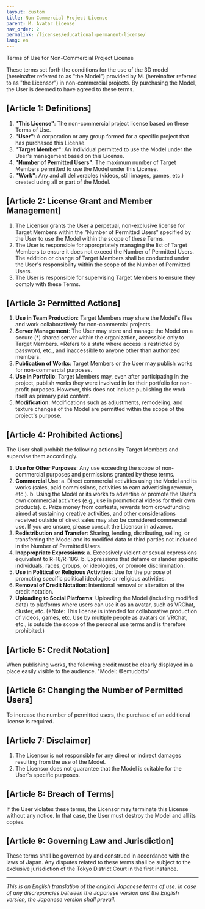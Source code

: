 ```yaml
---
layout: custom
title: Non-Commercial Project License
parent: M. Avatar License
nav_order: 2
permalink: /licenses/educational-permanent-license/
lang: en
---
```


Terms of Use for Non-Commercial Project License

These terms set forth the conditions for the use of the 3D model (hereinafter referred to as "the Model") provided by M. (hereinafter referred to as "the Licensor") in non-commercial projects. By purchasing the Model, the User is deemed to have agreed to these terms.

## [Article 1: Definitions]
1.  **"This License"**: The non-commercial project license based on these Terms of Use.
2.  **"User"**: A corporation or any group formed for a specific project that has purchased this License.
3.  **"Target Member"**: An individual permitted to use the Model under the User's management based on this License.
4.  **"Number of Permitted Users"**: The maximum number of Target Members permitted to use the Model under this License.
5.  **"Work"**: Any and all deliverables (videos, still images, games, etc.) created using all or part of the Model.

## [Article 2: License Grant and Member Management]
1.  The Licensor grants the User a perpetual, non-exclusive license for Target Members within the "Number of Permitted Users" specified by the User to use the Model within the scope of these Terms.
2.  The User is responsible for appropriately managing the list of Target Members to ensure it does not exceed the Number of Permitted Users. The addition or change of Target Members shall be conducted under the User's responsibility within the scope of the Number of Permitted Users.
3.  The User is responsible for supervising Target Members to ensure they comply with these Terms.

## [Article 3: Permitted Actions]
1.  **Use in Team Production**: Target Members may share the Model's files and work collaboratively for non-commercial projects.
2.  **Server Management**: The User may store and manage the Model on a secure (*) shared server within the organization, accessible only to Target Members.
    *Refers to a state where access is restricted by password, etc., and inaccessible to anyone other than authorized members.
3.  **Publication of Works**: Target Members or the User may publish works for non-commercial purposes.
4.  **Use in Portfolio**: Target Members may, even after participating in the project, publish works they were involved in for their portfolio for non-profit purposes. However, this does not include publishing the work itself as primary paid content.
5.  **Modification**: Modifications such as adjustments, remodeling, and texture changes of the Model are permitted within the scope of the project's purpose.

## [Article 4: Prohibited Actions]
The User shall prohibit the following actions by Target Members and supervise them accordingly.
1.  **Use for Other Purposes**: Any use exceeding the scope of non-commercial purposes and permissions granted by these terms.
2.  **Commercial Use**:
    a. Direct commercial activities using the Model and its works (sales, paid commissions, activities to earn advertising revenue, etc.).
    b. Using the Model or its works to advertise or promote the User's own commercial activities (e.g., use in promotional videos for their own products).
    c. Prize money from contests, rewards from crowdfunding aimed at sustaining creative activities, and other considerations received outside of direct sales may also be considered commercial use. If you are unsure, please consult the Licensor in advance.
3.  **Redistribution and Transfer**: Sharing, lending, distributing, selling, or transferring the Model and its modified data to third parties not included in the Number of Permitted Users.
4.  **Inappropriate Expressions**:
    a. Excessively violent or sexual expressions equivalent to R-18/R-18G.
    b. Expressions that defame or slander specific individuals, races, groups, or ideologies, or promote discrimination.
5.  **Use in Political or Religious Activities**: Use for the purpose of promoting specific political ideologies or religious activities.
6.  **Removal of Credit Notation**: Intentional removal or alteration of the credit notation.
7.  **Uploading to Social Platforms**: Uploading the Model (including modified data) to platforms where users can use it as an avatar, such as VRChat, cluster, etc.
    (*Note: This license is intended for collaborative production of videos, games, etc. Use by multiple people as avatars on VRChat, etc., is outside the scope of the personal use terms and is therefore prohibited.)

## [Article 5: Credit Notation]
When publishing works, the following credit must be clearly displayed in a place easily visible to the audience.
"Model: ©emudotto"

## [Article 6: Changing the Number of Permitted Users]
To increase the number of permitted users, the purchase of an additional license is required.

## [Article 7: Disclaimer]
1.  The Licensor is not responsible for any direct or indirect damages resulting from the use of the Model.
2.  The Licensor does not guarantee that the Model is suitable for the User's specific purposes.

## [Article 8: Breach of Terms]
If the User violates these terms, the Licensor may terminate this License without any notice. In that case, the User must destroy the Model and all its copies.

## [Article 9: Governing Law and Jurisdiction]
These terms shall be governed by and construed in accordance with the laws of Japan. Any disputes related to these terms shall be subject to the exclusive jurisdiction of the Tokyo District Court in the first instance.

---
*This is an English translation of the original Japanese terms of use. In case of any discrepancies between the Japanese version and the English version, the Japanese version shall prevail.* 
